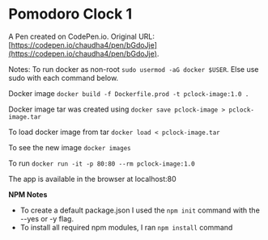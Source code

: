 # Pomodoro Clock 1

A Pen created on CodePen.io. Original URL: [https://codepen.io/chaudha4/pen/bGdoJje](https://codepen.io/chaudha4/pen/bGdoJje).

Notes:
To run docker as non-root `sudo usermod -aG docker $USER`. Else use sudo with each command below.

Docker image `docker build -f Dockerfile.prod -t pclock-image:1.0 .`

Docker image tar was created using `docker save pclock-image > pclock-image.tar`

To load docker image from tar `docker load < pclock-image.tar`

To see the new image `docker images`

To run `docker run -it -p 80:80 --rm pclock-image:1.0`

The app is available in the browser at localhost:80


__NPM Notes__
   * To create a default package.json I used the `npm init` command with the --yes or -y flag.
   * To install all required npm modules, I ran `npm install` command

